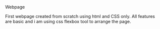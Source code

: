 Webpage 

First webpage created from scratch using html and CSS only.
All features are basic and i am using css flexbox tool to arrange the page. 
